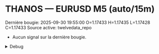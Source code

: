 # THANOS — EURUSD M5 (auto/15m)
Dernière bougie: 2025-09-30 19:55:00  O=1.17433  H=1.17435  L=1.17428  C=1.17433
Source active: twelvedata_repo

- Aucun signal sur la dernière bougie.

<details><summary>Debug</summary>

- TD_API_KEY manquant.

</details>